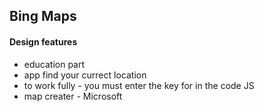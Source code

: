 ## Bing Maps

#### Design features
* education part
* app find your currect location
* to work fully - you must enter the key for in the code JS
* map creater - Microsoft




